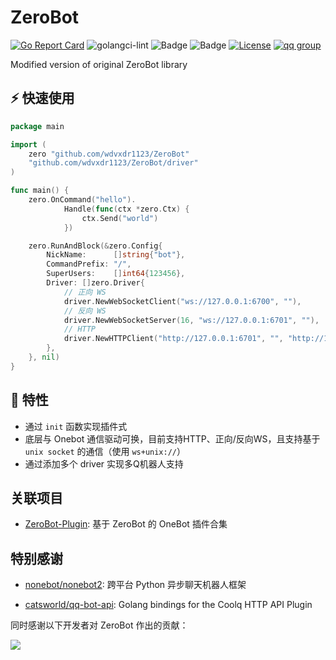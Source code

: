 # ZeroBot

[![Go Report Card](https://goreportcard.com/badge/github.com/wdvxdr1123/ZeroBot)](https://goreportcard.com/report/github.com/wdvxdr1123/ZeroBot)
![golangci-lint](https://github.com/wdvxdr1123/ZeroBot/workflows/golang-ci/badge.svg)
![Badge](https://img.shields.io/badge/OneBot-v11-black)
![Badge](https://img.shields.io/badge/gocqhttp-v1.0.0-black)
[![License](https://img.shields.io/github/license/wdvxdr1123/ZeroBot.svg?style=flat-square&logo=gnu)](https://raw.githubusercontent.com/wdvxdr1123/ZeroBot/main/LICENSE)
[![qq group](https://img.shields.io/badge/group-892659456-red?style=flat-square&logo=tencent-qq)](https://jq.qq.com/?_wv=1027&k=E6Zov6Fi)

Modified version of original ZeroBot library

## ⚡️ 快速使用

```go
package main

import (
	zero "github.com/wdvxdr1123/ZeroBot"
	"github.com/wdvxdr1123/ZeroBot/driver"
)

func main() {
	zero.OnCommand("hello").
            Handle(func(ctx *zero.Ctx) {
                ctx.Send("world")
            })

	zero.RunAndBlock(&zero.Config{
		NickName:      []string{"bot"},
		CommandPrefix: "/",
		SuperUsers:    []int64{123456},
		Driver: []zero.Driver{
			// 正向 WS
			driver.NewWebSocketClient("ws://127.0.0.1:6700", ""),
			// 反向 WS
			driver.NewWebSocketServer(16, "ws://127.0.0.1:6701", ""),
			// HTTP
			driver.NewHTTPClient("http://127.0.0.1:6701", "", "http://127.0.0.1:6700", ""),
		},
	}, nil)
}
```

## 🎯 特性

- 通过 `init` 函数实现插件式
- 底层与 Onebot 通信驱动可换，目前支持HTTP、正向/反向WS，且支持基于 `unix socket` 的通信（使用 `ws+unix://`）
- 通过添加多个 driver 实现多Q机器人支持

## 关联项目

- [ZeroBot-Plugin](https://github.com/FloatTech/ZeroBot-Plugin): 基于 ZeroBot 的 OneBot 插件合集

## 特别感谢

- [nonebot/nonebot2](https://github.com/nonebot/nonebot2): 跨平台 Python 异步聊天机器人框架

- [catsworld/qq-bot-api](https://github.com/catsworld/qq-bot-api): Golang bindings for the Coolq HTTP API Plugin


同时感谢以下开发者对 ZeroBot 作出的贡献：

<a href="https://github.com/wdvxdr1123/ZeroBot/graphs/contributors">
  <img src="https://contrib.rocks/image?repo=wdvxdr1123/ZeroBot&max=1000" />
</a>

